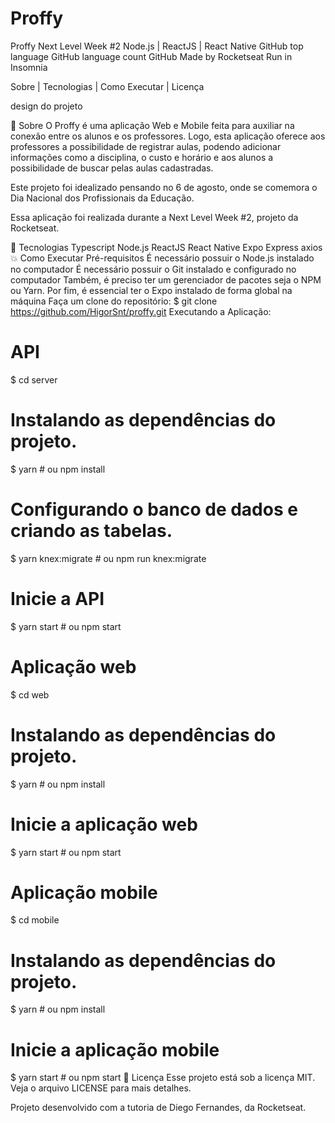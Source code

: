 # Proffy

Proffy
Next Level Week #2
Node.js | ReactJS | React Native
GitHub top language GitHub language count GitHub Made by Rocketseat
Run in Insomnia

Sobre   |    Tecnologias   |    Como Executar   |    Licença

design do projeto

🔖 Sobre
O Proffy é uma aplicação Web e Mobile feita para auxiliar na conexão entre os alunos e os professores. Logo, esta aplicação oferece aos professores a possibilidade de registrar aulas, podendo adicionar informações como a disciplina, o custo e horário e aos alunos a possibilidade de buscar pelas aulas cadastradas.

Este projeto foi idealizado pensando no 6 de agosto, onde se comemora o Dia Nacional dos Profissionais da Educação.

Essa aplicação foi realizada durante a Next Level Week #2, projeto da Rocketseat.

🚀 Tecnologias
Typescript
Node.js
ReactJS
React Native
Expo
Express
axios
💥 Como Executar
Pré-requisitos
É necessário possuir o Node.js instalado no computador
É necessário possuir o Git instalado e configurado no computador
Também, é preciso ter um gerenciador de pacotes seja o NPM ou Yarn.
Por fim, é essencial ter o Expo instalado de forma global na máquina
Faça um clone do repositório:
  $ git clone https://github.com/HigorSnt/proffy.git
Executando a Aplicação:
  # API
  $ cd server
  # Instalando as dependências do projeto.
  $ yarn # ou npm install
  # Configurando o banco de dados e criando as tabelas.
  $ yarn knex:migrate # ou npm run knex:migrate

  # Inicie a API
  $ yarn start # ou npm start

  # Aplicação web
  $ cd web
  # Instalando as dependências do projeto.
  $ yarn # ou npm install
  # Inicie a aplicação web
  $ yarn start # ou npm start

  # Aplicação mobile
  $ cd mobile
  # Instalando as dependências do projeto.
  $ yarn # ou npm install
  # Inicie a aplicação mobile
  $ yarn start # ou npm start
📝 Licença
Esse projeto está sob a licença MIT. Veja o arquivo LICENSE para mais detalhes.

Projeto desenvolvido com a tutoria de Diego Fernandes, da Rocketseat.
